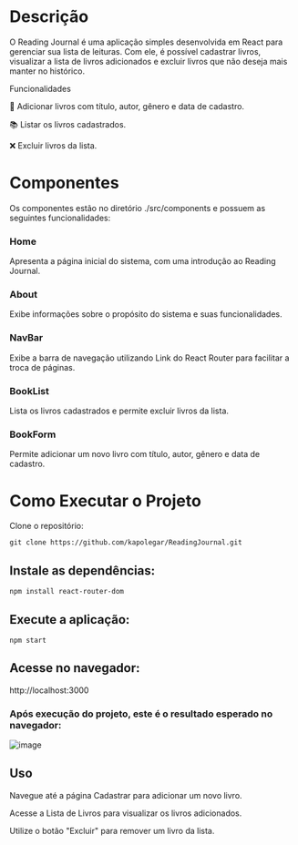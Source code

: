 # Descrição

O Reading Journal é uma aplicação simples desenvolvida em React para gerenciar sua lista de leituras. Com ele, é possível cadastrar livros, visualizar a lista de livros adicionados e excluir livros que não deseja mais manter no histórico.

Funcionalidades

📖 Adicionar livros com título, autor, gênero e data de cadastro.

📚 Listar os livros cadastrados.

❌ Excluir livros da lista.

# Componentes

Os componentes estão no diretório ./src/components e possuem as seguintes funcionalidades:

### Home

Apresenta a página inicial do sistema, com uma introdução ao Reading Journal.

### About

Exibe informações sobre o propósito do sistema e suas funcionalidades.

### NavBar

Exibe a barra de navegação utilizando Link do React Router para facilitar a troca de páginas.

### BookList

Lista os livros cadastrados e permite excluir livros da lista.

### BookForm

Permite adicionar um novo livro com título, autor, gênero e data de cadastro.


# Como Executar o Projeto

Clone o repositório:

```
git clone https://github.com/kapolegar/ReadingJournal.git
```

## Instale as dependências:

```
npm install react-router-dom
```

## Execute a aplicação:

```
npm start
```

## Acesse no navegador:

http://localhost:3000

### Após execução do projeto, este é o resultado esperado no navegador:

![image](https://github.com/user-attachments/assets/16c6990a-d0ea-424c-a761-94d256c203e2)

## Uso

Navegue até a página Cadastrar para adicionar um novo livro.

Acesse a Lista de Livros para visualizar os livros adicionados.

Utilize o botão "Excluir" para remover um livro da lista.
